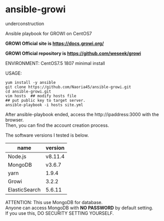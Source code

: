 # ansible-growi

underconstruction

Ansible playbook for GROWI on CentOS7

**GROWI Official site is https://docs.growi.org/**

**GROWI Official repository is https://github.com/weseek/growi**

ENVIRONMENT: CentOS7.5 1807 minimal install

USAGE: 

```
yum install -y ansible
git clone https://github.com/Naoria45/ansible-growi.git
cd ansible-growi.git
vim hosts  ## modify hosts file
## put public key to target server.
ansible-playbook -i hosts site.yml
```

After ansible-playbook ended, access the http://ipaddress:3000 with the browser.  
Then, you can find the account creation process.

The software versions I tested is below.

|  name  |  version  |
| ---- | ---- |
|  Node.js  | v8.11.4 |
|  MongoDB  | v3.6.7  |
|  yarn     | 1.9.4   |
|  Growi    | 3.2.2   |
|  ElasticSearch | 5.6.11 |

ATTENTION: This use MongoDB for database.  
Anyone can access MongoDB with **NO PASSWORD** by default setting.  
If you use this, DO SECURITY SETTING YOURSELF.


